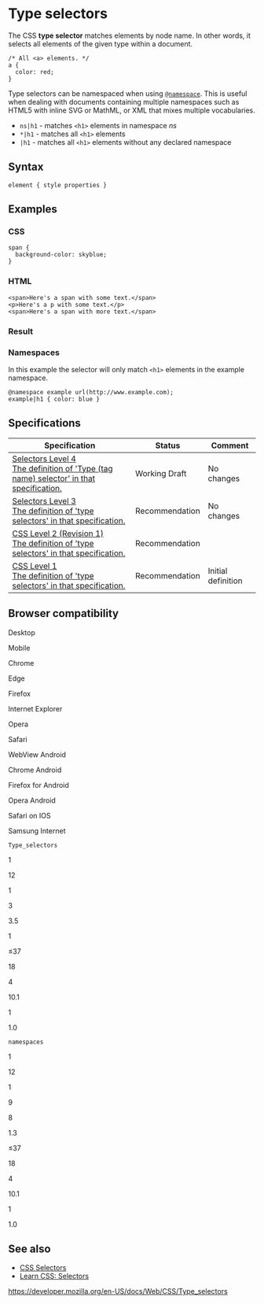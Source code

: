 # Type selectors

The CSS **type selector** matches elements by node name. In other words, it selects all elements of the given type within a document.

    /* All <a> elements. */
    a {
      color: red;
    }

Type selectors can be namespaced when using [`@namespace`](@namespace). This is useful when dealing with documents containing multiple namespaces such as HTML5 with inline SVG or MathML, or XML that mixes multiple vocabularies.

- `ns|h1` - matches `<h1>` elements in namespace _ns_
- `*|h1` - matches all `<h1>` elements
- `|h1` - matches all `<h1>` elements without any declared namespace

## Syntax

    element { style properties }

## Examples

### CSS

    span {
      background-color: skyblue;
    }

### HTML

    <span>Here's a span with some text.</span>
    <p>Here's a p with some text.</p>
    <span>Here's a span with more text.</span>

### Result

### Namespaces

In this example the selector will only match `<h1>` elements in the example namespace.

    @namespace example url(http://www.example.com);
    example|h1 { color: blue }

## Specifications

<table><thead><tr class="header"><th>Specification</th><th>Status</th><th>Comment</th></tr></thead><tbody><tr class="odd"><td><a href="https://drafts.csswg.org/selectors-4/#type-selectors">Selectors Level 4<br />
<span class="small">The definition of 'Type (tag name) selector' in that specification.</span></a></td><td><span class="spec-wd">Working Draft</span></td><td>No changes</td></tr><tr class="even"><td><a href="https://drafts.csswg.org/selectors-3/#type-selectors">Selectors Level 3<br />
<span class="small">The definition of 'type selectors' in that specification.</span></a></td><td><span class="spec-rec">Recommendation</span></td><td>No changes</td></tr><tr class="odd"><td><a href="https://www.w3.org/TR/CSS2/selector.html#type-selectors">CSS Level 2 (Revision 1)<br />
<span class="small">The definition of 'type selectors' in that specification.</span></a></td><td><span class="spec-rec">Recommendation</span></td><td></td></tr><tr class="even"><td><a href="https://www.w3.org/TR/CSS1/#basic-concepts">CSS Level 1<br />
<span class="small">The definition of 'type selectors' in that specification.</span></a></td><td><span class="spec-rec">Recommendation</span></td><td>Initial definition</td></tr></tbody></table>

## Browser compatibility

Desktop

Mobile

Chrome

Edge

Firefox

Internet Explorer

Opera

Safari

WebView Android

Chrome Android

Firefox for Android

Opera Android

Safari on IOS

Samsung Internet

`Type_selectors`

1

12

1

3

3.5

1

≤37

18

4

10.1

1

1.0

`namespaces`

1

12

1

9

8

1.3

≤37

18

4

10.1

1

1.0

## See also

- [CSS Selectors](css_selectors)
- [Learn CSS: Selectors](https://developer.mozilla.org/en-US/docs/Learn/CSS/Building_blocks/Selectors)

<a href="https://developer.mozilla.org/en-US/docs/Web/CSS/Type_selectors" class="_attribution-link">https://developer.mozilla.org/en-US/docs/Web/CSS/Type_selectors</a>
